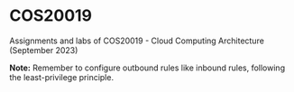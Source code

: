 # COS20019
Assignments and labs of COS20019 - Cloud Computing Architecture (September 2023)

**Note:** Remember to configure outbound rules like inbound rules, following the least-privilege principle.
